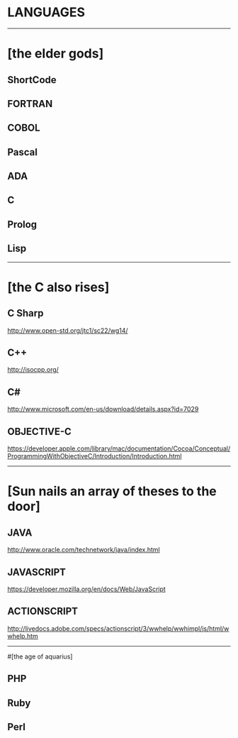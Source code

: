 LANGUAGES
=========

---

# [the elder gods]

## ShortCode
## FORTRAN
## COBOL
## Pascal
## ADA
## C
## Prolog
## Lisp

---

# [the C also rises]

## C Sharp

http://www.open-std.org/jtc1/sc22/wg14/



## C++

http://isocpp.org/



## C#

http://www.microsoft.com/en-us/download/details.aspx?id=7029



## OBJECTIVE-C

https://developer.apple.com/library/mac/documentation/Cocoa/Conceptual/ProgrammingWithObjectiveC/Introduction/Introduction.html


---

# [Sun nails an array of theses to the door]

## JAVA

http://www.oracle.com/technetwork/java/index.html


## JAVASCRIPT

https://developer.mozilla.org/en/docs/Web/JavaScript


## ACTIONSCRIPT

http://livedocs.adobe.com/specs/actionscript/3/wwhelp/wwhimpl/js/html/wwhelp.htm


--- 

#[the age of aquarius]

## PHP

## Ruby

## Perl
